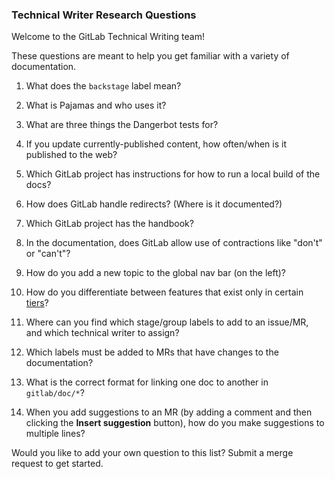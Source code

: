 ### Technical Writer Research Questions

Welcome to the GitLab Technical Writing team!

These questions are meant to help you get familiar with a variety of documentation.

1. What does the `backstage` label mean?

1. What is Pajamas and who uses it?

1. What are three things the Dangerbot tests for?

1. If you update currently-published content, how often/when is it published to the web?

1. Which GitLab project has instructions for how to run a local build of the docs?

1. How does GitLab handle redirects? (Where is it documented?)

1. Which GitLab project has the handbook?

1. In the documentation, does GitLab allow use of contractions like "don't" or "can't"?

1. How do you add a new topic to the global nav bar (on the left)?

1. How do you differentiate between features that exist only in certain [tiers](https://about.gitlab.com/handbook/marketing/product-marketing/tiers/)?

1. Where can you find which stage/group labels to add to an issue/MR, and which technical writer to assign?

1. Which labels must be added to MRs that have changes to the documentation?

1. What is the correct format for linking one doc to another in `gitlab/doc/*`?

1. When you add suggestions to an MR (by adding a comment and then clicking the **Insert suggestion** button), how do you make suggestions to multiple lines?

Would you like to add your own question to this list? Submit a merge request to get started.
